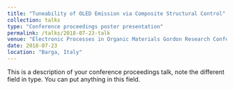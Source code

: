 ```yaml
---
title: "Tuneability of OLED Emission via Composite Structural Control"
collection: talks
type: "Conference proceedings poster presentation"
permalink: /talks/2018-07-23-talk
venue: "Electronic Processes in Organic Materials Gordon Research Conference"
date: 2018-07-23
location: "Barga, Italy"
---
```


This is a description of your conference proceedings talk, note the different field in type. You can put anything in this field.
